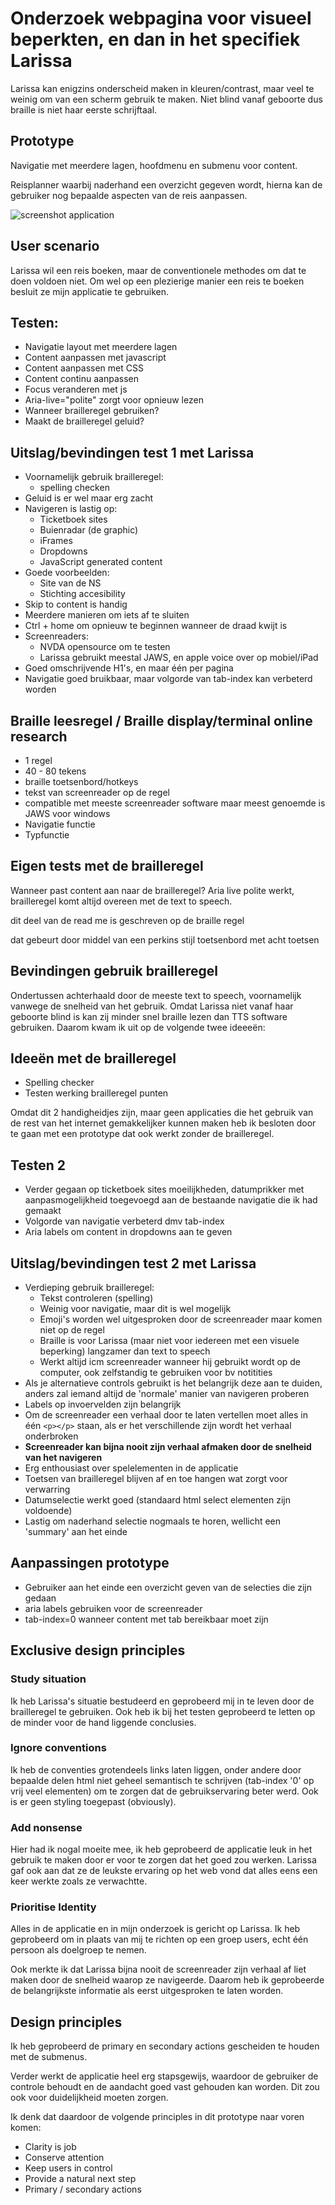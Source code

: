 # Onderzoek webpagina voor visueel beperkten, en dan in het specifiek Larissa

Larissa kan enigzins onderscheid maken in kleuren/contrast, maar veel te weinig om van een scherm gebruik te maken. Niet blind vanaf geboorte dus braille is niet haar eerste schrijftaal.

## Prototype

Navigatie met meerdere lagen, hoofdmenu en submenu voor content.

Reisplanner waarbij naderhand een overzicht gegeven wordt, hierna kan de gebruiker nog bepaalde aspecten van de reis aanpassen.

![screenshot application](./screenshot.png)

## User scenario

Larissa wil een reis boeken, maar de conventionele methodes om dat te doen voldoen niet. Om wel op een plezierige manier een reis te boeken besluit ze mijn applicatie te gebruiken.

## Testen:

- Navigatie layout met meerdere lagen
- Content aanpassen met javascript
- Content aanpassen met CSS
- Content continu aanpassen
- Focus veranderen met js
- Aria-live="polite" zorgt voor opnieuw lezen
- Wanneer brailleregel gebruiken?
- Maakt de brailleregel geluid?

## Uitslag/bevindingen test 1 met Larissa

- Voornamelijk gebruik brailleregel:
  - spelling checken
- Geluid is er wel maar erg zacht
- Navigeren is lastig op:
  - Ticketboek sites
  - Buienradar (de graphic)
  - iFrames
  - Dropdowns
  - JavaScript generated content
- Goede voorbeelden:
  - Site van de NS
  - Stichting accesibility
- Skip to content is handig
- Meerdere manieren om iets af te sluiten
- Ctrl + home om opnieuw te beginnen wanneer de draad kwijt is
- Screenreaders:
  - NVDA opensource om te testen
  - Larissa gebruikt meestal JAWS, en apple voice over op mobiel/iPad
- Goed omschrijvende H1's, en maar één per pagina
- Navigatie goed bruikbaar, maar volgorde van tab-index kan verbeterd worden

## Braille leesregel / Braille display/terminal online research

- 1 regel
- 40 - 80 tekens
- braille toetsenbord/hotkeys
- tekst van screenreader op de regel
- compatible met meeste screenreader software maar meest genoemde is JAWS voor windows
- Navigatie functie
- Typfunctie

## Eigen tests met de brailleregel

Wanneer past content aan naar de brailleregel?
Aria live polite werkt, brailleregel komt altijd overeen met de text to speech.

dit deel van de read me is geschreven op de braille regel

dat gebeurt door middel van een perkins stijl toetsenbord met acht toetsen

## Bevindingen gebruik brailleregel

Ondertussen achterhaald door de meeste text to speech, voornamelijk vanwege de snelheid van het gebruik. Omdat Larissa niet vanaf haar geboorte blind is kan zij minder snel braille lezen dan TTS software gebruiken. Daarom kwam ik uit op de volgende twee ideeeën:

## Ideeën met de brailleregel

- Spelling checker
- Testen werking brailleregel punten

Omdat dit 2 handigheidjes zijn, maar geen applicaties die het gebruik van de rest van het internet gemakkelijker kunnen maken heb ik besloten door te gaan met een prototype dat ook werkt zonder de brailleregel.

## Testen 2

- Verder gegaan op ticketboek sites moeilijkheden, datumprikker met aanpasmogelijkheid toegevoegd aan de bestaande navigatie die ik had gemaakt
- Volgorde van navigatie verbeterd dmv tab-index
- Aria labels om content in dropdowns aan te geven

## Uitslag/bevindingen test 2 met Larissa

- Verdieping gebruik brailleregel:
  - Tekst controleren (spelling)
  - Weinig voor navigatie, maar dit is wel mogelijk
  - Emoji's worden wel uitgesproken door de screenreader maar komen niet op de regel
  - Braille is voor Larissa (maar niet voor iedereen met een visuele beperking) langzamer dan text to speech
  - Werkt altijd icm screenreader wanneer hij gebruikt wordt op de computer, ook zelfstandig te gebruiken voor bv notitities
- Als je alternatieve controls gebruikt is het belangrijk deze aan te duiden, anders zal iemand altijd de 'normale' manier van navigeren proberen
- Labels op invoervelden zijn belangrijk
- Om de screenreader een verhaal door te laten vertellen moet alles in één `<p></p>` staan, als er het verschillende zijn wordt het verhaal onderbroken
- **Screenreader kan bijna nooit zijn verhaal afmaken door de snelheid van het navigeren**
- Erg enthousiast over spelelementen in de applicatie
- Toetsen van brailleregel blijven af en toe hangen wat zorgt voor verwarring
- Datumselectie werkt goed (standaard html select elementen zijn voldoende)
- Lastig om naderhand selectie nogmaals te horen, wellicht een 'summary' aan het einde

## Aanpassingen prototype

- Gebruiker aan het einde een overzicht geven van de selecties die zijn gedaan
- aria labels gebruiken voor de screenreader
- tab-index=0 wanneer content met tab bereikbaar moet zijn

## Exclusive design principles

### Study situation

Ik heb Larissa's situatie bestudeerd en geprobeerd mij in te leven door de brailleregel te gebruiken. Ook heb ik bij het testen geprobeerd te letten op de minder voor de hand liggende conclusies.

### Ignore conventions

Ik heb de conventies grotendeels links laten liggen, onder andere door bepaalde delen html niet geheel semantisch te schrijven (tab-index '0' op vrij veel elementen) om te zorgen dat de gebruikservaring beter werd. Ook is er geen styling toegepast (obviously).

### Add nonsense

Hier had ik nogal moeite mee, ik heb geprobeerd de applicatie leuk in het gebruik te maken door er voor te zorgen dat het goed zou werken. Larissa gaf ook aan dat ze de leukste ervaring op het web vond dat alles eens een keer werkte zoals ze verwachtte.

### Prioritise Identity

Alles in de applicatie en in mijn onderzoek is gericht op Larissa. Ik heb geprobeerd om in plaats van mij te richten op een groep users, echt één persoon als doelgroep te nemen.

Ook merkte ik dat Larissa bijna nooit de screenreader zijn verhaal af liet maken door de snelheid waarop ze navigeerde. Daarom heb ik geprobeerde de belangrijkste informatie als eerst uitgesproken te laten worden.

## Design principles

Ik heb geprobeerd de primary en secondary actions gescheiden te houden met de submenus.

Verder werkt de applicatie heel erg stapsgewijs, waardoor de gebruiker de controle behoudt en de aandacht goed vast gehouden kan worden. Dit zou ook voor duidelijkheid moeten zorgen.

Ik denk dat daardoor de volgende principles in dit prototype naar voren komen:

- Clarity is job
- Conserve attention
- Keep users in control
- Provide a natural next step
- Primary / secondary actions
